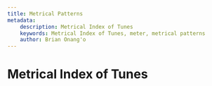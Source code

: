 ```yaml
---
title: Metrical Patterns
metadata:
    description: Metrical Index of Tunes
    keywords: Metrical Index of Tunes, meter, metrical patterns
    author: Brian Onang'o
---
```


# Metrical Index of Tunes